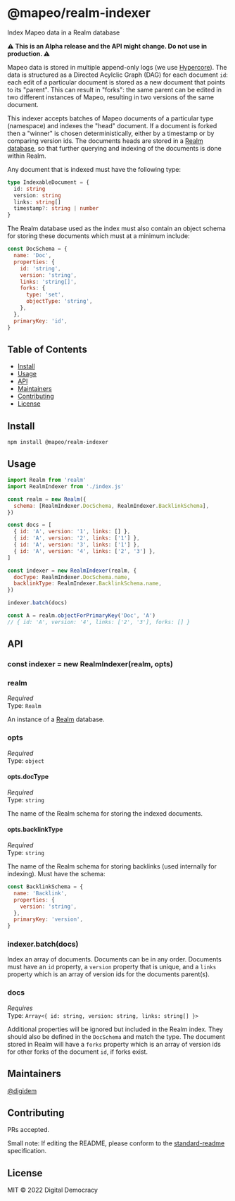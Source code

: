 # @mapeo/realm-indexer

Index Mapeo data in a Realm database

**⚠️ This is an Alpha release and the API might change. Do not use in
production. ⚠️**

Mapeo data is stored in multiple append-only logs (we use [Hypercore](https://github.com/hypercore-protocol/hypercore-next)). The data is structured as a Directed Acylclic Graph (DAG) for each document `id`: each edit of a particular document is stored as a new document that points to its "parent". This can result in "forks": the same parent can be edited in two different instances of Mapeo, resulting in two versions of the same document.

This indexer accepts batches of Mapeo documents of a particular type (namespace) and indexes the "head" document. If a document is forked then a "winner" is chosen deterministically, either by a timestamp or by comparing version ids. The documents heads are stored in a [Realm database](https://realm.io), so that further querying and indexing of the documents is done within Realm.

Any document that is indexed must have the following type:

```ts
type IndexableDocument = {
  id: string
  version: string
  links: string[]
  timestamp?: string | number
}
```

The Realm database used as the index must also contain an object schema for storing these documents which must at a minimum include:

```js
const DocSchema = {
  name: 'Doc',
  properties: {
    id: 'string',
    version: 'string',
    links: 'string[]',
    forks: {
      type: 'set',
      objectType: 'string',
    },
  },
  primaryKey: 'id',
}
```

## Table of Contents

- [Install](#install)
- [Usage](#usage)
- [API](#api)
- [Maintainers](#maintainers)
- [Contributing](#contributing)
- [License](#license)

## Install

```
npm install @mapeo/realm-indexer
```

## Usage

```js
import Realm from 'realm'
import RealmIndexer from './index.js'

const realm = new Realm({
  schema: [RealmIndexer.DocSchema, RealmIndexer.BacklinkSchema],
})

const docs = [
  { id: 'A', version: '1', links: [] },
  { id: 'A', version: '2', links: ['1'] },
  { id: 'A', version: '3', links: ['1'] },
  { id: 'A', version: '4', links: ['2', '3'] },
]

const indexer = new RealmIndexer(realm, {
  docType: RealmIndexer.DocSchema.name,
  backlinkType: RealmIndexer.BacklinkSchema.name,
})

indexer.batch(docs)

const A = realm.objectForPrimaryKey('Doc', 'A')
// { id: 'A', version: '4', links: ['2', '3'], forks: [] }
```

## API

### const indexer = new RealmIndexer(realm, opts)

### realm

_Required_\
Type: `Realm`

An instance of a [Realm](https://realm.io) database.

### opts

_Required_\
Type: `object`

#### opts.docType

_Required_\
Type: `string`

The name of the Realm schema for storing the indexed documents.

#### opts.backlinkType

_Required_\
Type: `string`

The name of the Realm schema for storing backlinks (used internally for indexing). Must have the schema:

```js
const BacklinkSchema = {
  name: 'Backlink',
  properties: {
    version: 'string',
  },
  primaryKey: 'version',
}
```

### indexer.batch(docs)

Index an array of documents. Documents can be in any order. Documents must have an `id` property, a `version` property that is unique, and a `links` property which is an array of version ids for the documents parent(s).

### docs

_Requires_\
Type: `Array<{ id: string, version: string, links: string[] }>`

Additional properties will be ignored but included in the Realm index. They should also be defined in the `DocSchema` and match the type. The document stored in Realm will have a `forks` property which is an array of version ids for other forks of the document `id`, if forks exist.

## Maintainers

[@digidem](https://github.com/digidem)

## Contributing

PRs accepted.

Small note: If editing the README, please conform to the [standard-readme](https://github.com/RichardLitt/standard-readme) specification.

## License

MIT © 2022 Digital Democracy
